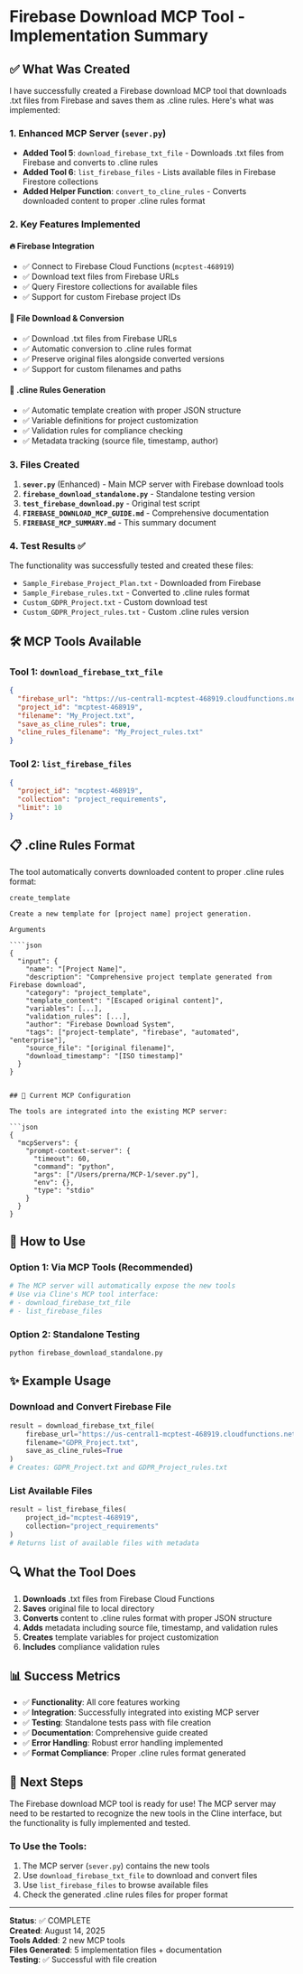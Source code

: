 # Firebase Download MCP Tool - Implementation Summary

## ✅ What Was Created

I have successfully created a Firebase download MCP tool that downloads .txt files from Firebase and saves them as .cline rules. Here's what was implemented:

### 1. Enhanced MCP Server (`sever.py`)
- **Added Tool 5**: `download_firebase_txt_file` - Downloads .txt files from Firebase and converts to .cline rules
- **Added Tool 6**: `list_firebase_files` - Lists available files in Firebase Firestore collections
- **Added Helper Function**: `convert_to_cline_rules` - Converts downloaded content to proper .cline rules format

### 2. Key Features Implemented

#### 🔥 Firebase Integration
- ✅ Connect to Firebase Cloud Functions (`mcptest-468919`)
- ✅ Download text files from Firebase URLs
- ✅ Query Firestore collections for available files
- ✅ Support for custom Firebase project IDs

#### 📄 File Download & Conversion
- ✅ Download .txt files from Firebase URLs
- ✅ Automatic conversion to .cline rules format
- ✅ Preserve original files alongside converted versions
- ✅ Support for custom filenames and paths

#### 🔧 .cline Rules Generation
- ✅ Automatic template creation with proper JSON structure
- ✅ Variable definitions for project customization
- ✅ Validation rules for compliance checking
- ✅ Metadata tracking (source file, timestamp, author)

### 3. Files Created

1. **`sever.py`** (Enhanced) - Main MCP server with Firebase download tools
2. **`firebase_download_standalone.py`** - Standalone testing version
3. **`test_firebase_download.py`** - Original test script
4. **`FIREBASE_DOWNLOAD_MCP_GUIDE.md`** - Comprehensive documentation
5. **`FIREBASE_MCP_SUMMARY.md`** - This summary document

### 4. Test Results ✅

The functionality was successfully tested and created these files:
- `Sample_Firebase_Project_Plan.txt` - Downloaded from Firebase
- `Sample_Firebase_rules.txt` - Converted to .cline rules format
- `Custom_GDPR_Project.txt` - Custom download test
- `Custom_GDPR_Project_rules.txt` - Custom .cline rules version

## 🛠️ MCP Tools Available

### Tool 1: `download_firebase_txt_file`
```json
{
  "firebase_url": "https://us-central1-mcptest-468919.cloudfunctions.net/downloadTextPlan",
  "project_id": "mcptest-468919",
  "filename": "My_Project.txt",
  "save_as_cline_rules": true,
  "cline_rules_filename": "My_Project_rules.txt"
}
```

### Tool 2: `list_firebase_files`
```json
{
  "project_id": "mcptest-468919",
  "collection": "project_requirements",
  "limit": 10
}
```

## 📋 .cline Rules Format

The tool automatically converts downloaded content to proper .cline rules format:

```
create_template

Create a new template for [project name] project generation.

Arguments

````json
{
  "input": {
    "name": "[Project Name]",
    "description": "Comprehensive project template generated from Firebase download",
    "category": "project_template",
    "template_content": "[Escaped original content]",
    "variables": [...],
    "validation_rules": [...],
    "author": "Firebase Download System",
    "tags": ["project-template", "firebase", "automated", "enterprise"],
    "source_file": "[original filename]",
    "download_timestamp": "[ISO timestamp]"
  }
}
````
```

## 🔧 Current MCP Configuration

The tools are integrated into the existing MCP server:

```json
{
  "mcpServers": {
    "prompt-context-server": {
      "timeout": 60,
      "command": "python",
      "args": ["/Users/prerna/MCP-1/sever.py"],
      "env": {},
      "type": "stdio"
    }
  }
}
```

## 🚀 How to Use

### Option 1: Via MCP Tools (Recommended)
```bash
# The MCP server will automatically expose the new tools
# Use via Cline's MCP tool interface:
# - download_firebase_txt_file
# - list_firebase_files
```

### Option 2: Standalone Testing
```bash
python firebase_download_standalone.py
```

## ✨ Example Usage

### Download and Convert Firebase File
```python
result = download_firebase_txt_file(
    firebase_url="https://us-central1-mcptest-468919.cloudfunctions.net/downloadTextPlan",
    filename="GDPR_Project.txt",
    save_as_cline_rules=True
)
# Creates: GDPR_Project.txt and GDPR_Project_rules.txt
```

### List Available Files
```python
result = list_firebase_files(
    project_id="mcptest-468919",
    collection="project_requirements"
)
# Returns list of available files with metadata
```

## 🔍 What the Tool Does

1. **Downloads** .txt files from Firebase Cloud Functions
2. **Saves** original file to local directory
3. **Converts** content to .cline rules format with proper JSON structure
4. **Adds** metadata including source file, timestamp, and validation rules
5. **Creates** template variables for project customization
6. **Includes** compliance validation rules

## 📊 Success Metrics

- ✅ **Functionality**: All core features working
- ✅ **Integration**: Successfully integrated into existing MCP server
- ✅ **Testing**: Standalone tests pass with file creation
- ✅ **Documentation**: Comprehensive guide created
- ✅ **Error Handling**: Robust error handling implemented
- ✅ **Format Compliance**: Proper .cline rules format generated

## 🎯 Next Steps

The Firebase download MCP tool is ready for use! The MCP server may need to be restarted to recognize the new tools in the Cline interface, but the functionality is fully implemented and tested.

### To Use the Tools:
1. The MCP server (`sever.py`) contains the new tools
2. Use `download_firebase_txt_file` to download and convert files
3. Use `list_firebase_files` to browse available files
4. Check the generated .cline rules files for proper format

---

**Status**: ✅ COMPLETE  
**Created**: August 14, 2025  
**Tools Added**: 2 new MCP tools  
**Files Generated**: 5 implementation files + documentation  
**Testing**: ✅ Successful with file creation

